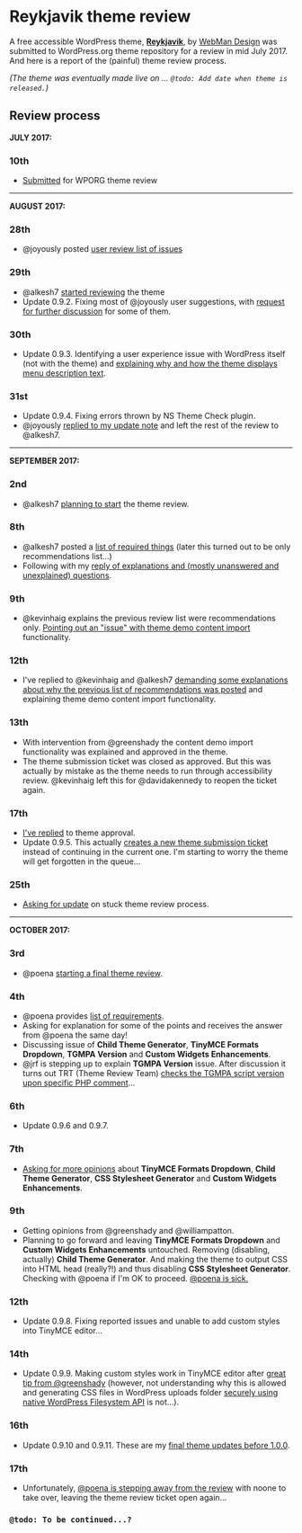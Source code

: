 # Reykjavik theme review

A free accessible WordPress theme, [**Reykjavik**](https://www.webmandesign.eu/portfolio/reykjavik-wordpress-theme/), by [WebMan Design](https://www.webmandesign.eu/) was submitted to WordPress.org theme repository for a review in mid July 2017. And here is a report of the (painful) theme review process.

*(The theme was eventually made live on ... `@todo: Add date when theme is released.`)*


## Review process

**JULY 2017:**

### 10th

- [Submitted](https://themes.trac.wordpress.org/ticket/44682) for WPORG theme review


---


**AUGUST 2017:**

### 28th

- @joyously posted [user review list of issues](https://themes.trac.wordpress.org/ticket/44682#comment:2)

### 29th

- @alkesh7 [started reviewing](https://themes.trac.wordpress.org/ticket/44682#comment:5) the theme
- Update 0.9.2. Fixing most of @joyously user suggestions, with [request for further discussion](https://themes.trac.wordpress.org/ticket/44682#comment:7) for some of them.

### 30th

- Update 0.9.3. Identifying a user experience issue with WordPress itself (not with the theme) and [explaining why and how the theme displays menu description text](https://themes.trac.wordpress.org/ticket/44682#comment:10).

### 31st

- Update 0.9.4. Fixing errors thrown by NS Theme Check plugin.
- @joyously [replied to my update note](https://themes.trac.wordpress.org/ticket/44682#comment:13) and left the rest of the review to @alkesh7.


---


**SEPTEMBER 2017:**

### 2nd

- @alkesh7 [planning to start](https://themes.trac.wordpress.org/ticket/44682#comment:14) the theme review.

### 8th

- @alkesh7 posted a [list of required things](https://themes.trac.wordpress.org/ticket/44682#comment:16) (later this turned out to be only recommendations list...)
- Following with my [reply of explanations and (mostly unanswered and unexplained) questions](https://themes.trac.wordpress.org/ticket/44682#comment:17).

### 9th

- @kevinhaig explains the previous review list were recommendations only. [Pointing out an "issue" with theme demo content import](https://themes.trac.wordpress.org/ticket/44682#comment:19) functionality.

### 12th

- I've replied to @kevinhaig and @alkesh7 [demanding some explanations about why the previous list of recommendations was posted](https://themes.trac.wordpress.org/ticket/44682#comment:21) and explaining theme demo content import functionality.

### 13th

- With intervention from @greenshady the content demo import functionality was explained and approved in the theme.
- The theme submission ticket was closed as approved. But this was actually by mistake as the theme needs to run through accessibility review. @kevinhaig left this for @davidakennedy to reopen the ticket again.

### 17th

- [I've replied](https://themes.trac.wordpress.org/ticket/44682#comment:28) to theme approval.
- Update 0.9.5. This actually [creates a new theme submission ticket](https://themes.trac.wordpress.org/ticket/46546) instead of continuing in the current one. I'm starting to worry the theme will get forgotten in the queue...

### 25th

- [Asking for update](https://themes.trac.wordpress.org/ticket/44682#comment:29) on stuck theme review process.


---


**OCTOBER 2017:**

### 3rd

- @poena [starting a final theme review](https://themes.trac.wordpress.org/ticket/44682#comment:30).

### 4th

- @poena provides [list of requirements](https://themes.trac.wordpress.org/ticket/46546#comment:3).
- Asking for explanation for some of the points and receives the answer from @poena the same day!
- Discussing issue of **Child Theme Generator**, **TinyMCE Formats Dropdown**, **TGMPA Version** and **Custom Widgets Enhancements**.
- @jrf is stepping up to explain **TGMPA Version** issue. After discussion it turns out TRT (Theme Review Team) [checks the TGMPA script version upon specific PHP comment](https://themes.trac.wordpress.org/ticket/46546#comment:14)...

### 6th

- Update 0.9.6 and 0.9.7.

### 7th

- [Asking for more opinions](https://themes.trac.wordpress.org/ticket/46546#comment:21) about **TinyMCE Formats Dropdown**, **Child Theme Generator**, **CSS Stylesheet Generator** and **Custom Widgets Enhancements**.

### 9th

- Getting opinions from @greenshady and @williampatton.
- Planning to go forward and leaving **TinyMCE Formats Dropdown** and **Custom Widgets Enhancements** untouched. Removing (disabling, actually) **Child Theme Generator**. And making the theme to output CSS into HTML head (really?!) and thus disabling **CSS Stylesheet Generator**. Checking with @poena if I'm OK to proceed. [@poena is sick.](https://themes.trac.wordpress.org/ticket/46546#comment:27)

### 12th

- Update 0.9.8. Fixing reported issues and unable to add custom styles into TinyMCE editor...

### 14th

- Update 0.9.9. Making custom styles work in TinyMCE editor after [great tip from @greenshady](https://themes.trac.wordpress.org/ticket/46546#comment:34) (however, not understanding why this is allowed and generating CSS files in WordPress uploads folder [securely using native WordPress Filesystem API](https://themes.trac.wordpress.org/ticket/46546#comment:30) is not...).

### 16th

- Update 0.9.10 and 0.9.11. These are my [final theme updates before 1.0.0](https://themes.trac.wordpress.org/ticket/46546#comment:41).

### 17th

- Unfortunately, [@poena is stepping away from the review](https://themes.trac.wordpress.org/ticket/46546#comment:42) with noone to take over, leaving the theme review ticket open again...

### `@todo: To be continued...?`